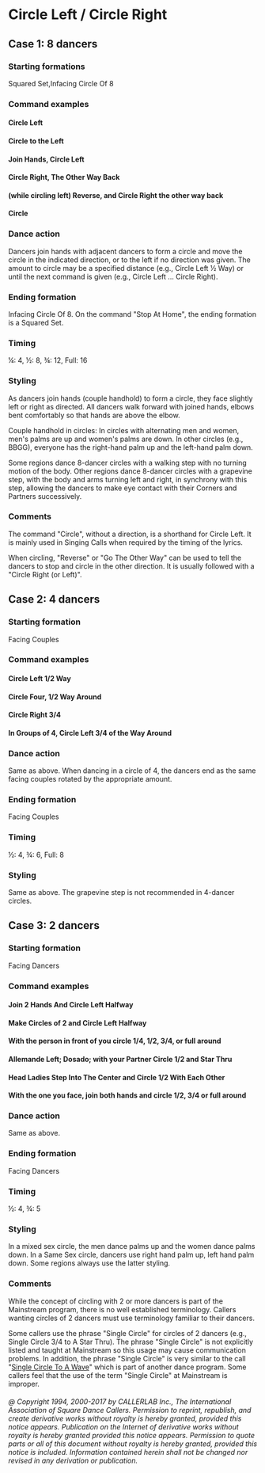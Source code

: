 
# Circle Left / Circle Right

## Case 1: 8 dancers

### Starting formations

Squared Set,Infacing Circle Of 8

### Command examples

#### Circle Left
#### Circle to the Left
#### Join Hands, Circle Left
#### Circle Right, The Other Way Back
#### (while circling left) Reverse, and Circle Right the other way back
#### Circle

### Dance action

Dancers join hands with adjacent
dancers to form a circle and move the circle in the
indicated direction, or to the left if no direction was given.
The amount to circle may be a specified
distance (e.g., Circle Left ½ Way) or until the next command is given
(e.g., Circle Left &#8230; Circle Right).

### Ending formation

Infacing Circle Of 8.
On the command "Stop At Home", the ending formation is a
Squared Set.

### Timing

¼: 4, ½: 8, ¾: 12, Full: 16

### Styling
 
As dancers join hands (couple handhold)
to form a circle, they face slightly left or right as directed.
All dancers walk forward with joined hands, elbows bent comfortably so
that hands are above the elbow.

Couple handhold in circles: In circles with alternating men and women,
men's palms are up and
women's palms are down. In other circles (e.g., BBGG), everyone has the
right-hand palm up and the
left-hand palm down.

Some regions dance 8-dancer circles with a walking step with
no turning motion of the body. Other
regions dance 8-dancer circles with a grapevine step,
with the body and arms turning left and right, in
synchrony with this step, allowing the dancers to make eye contact
with their Corners and Partners
successively.

### Comments


The command "Circle",
without a direction, is a shorthand for Circle Left. It is mainly used
in Singing Calls when required by the timing of the lyrics.

When circling, "Reverse" or "Go The Other Way"
can be used to tell the dancers to stop and circle in the
other direction. It is usually followed with a
"Circle Right (or Left)".

## Case 2: 4 dancers

### Starting formation

Facing Couples

### Command examples

#### Circle Left 1/2 Way
#### Circle Four, 1/2 Way Around
#### Circle Right 3/4
#### In Groups of 4, Circle Left 3/4 of the Way Around

### Dance action

Same as above.
When dancing in a circle of 4, the dancers end as the same facing couples
rotated by the appropriate amount.

### Ending formation

Facing Couples

### Timing

½: 4, ¾: 6, Full: 8

### Styling

Same as above.
The grapevine step is not recommended in 4-dancer circles.

## Case 3: 2 dancers

### Starting formation

Facing Dancers

### Command examples

#### Join 2 Hands And Circle Left Halfway
#### Make Circles of 2 and Circle Left Halfway
#### With the person in front of you circle 1/4, 1/2, 3/4, or full around
#### Allemande Left; Dosado; with your Partner Circle 1/2 and Star Thru
#### Head Ladies Step Into The Center and Circle 1/2 With Each Other
#### With the one you face, join both hands and circle 1/2, 3/4 or full around

### Dance action

Same as above.
### Ending formation

Facing Dancers

### Timing

½: 4, ¾: 5

### Styling

In a mixed sex circle,
the men dance palms up and the women dance palms down. In a Same Sex
circle, dancers use right hand palm up, left hand palm down.
Some regions always use the latter
styling.

### Comments
 
While the concept of circling with 2
or more dancers is part of the Mainstream program, there
is no well established terminology. Callers wanting circles of 2 dancers
must use terminology familiar to their dancers.

Some callers use the phrase "Single Circle" for circles of 2 dancers
(e.g., Single Circle 3/4 to A Star Thru). The phrase "Single Circle" is
not explicitly listed and taught at Mainstream so this usage may
cause communication problems. In addition, the phrase
"Single Circle" is very similar to the call
"[Single Circle To A Wave](../plus/single_circle_to_a_wave.md)"
which is part of another dance program.
Some callers feel that the use of the term
"Single Circle" at Mainstream is improper.

###### @ Copyright 1994, 2000-2017 by CALLERLAB Inc., The International Association of Square Dance Callers. Permission to reprint, republish, and create derivative works without royalty is hereby granted, provided this notice appears. Publication on the Internet of derivative works without royalty is hereby granted provided this notice appears. Permission to quote parts or all of this document without royalty is hereby granted, provided this notice is included. Information contained herein shall not be changed nor revised in any derivation or publication.
